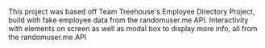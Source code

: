 This project was based off Team Treehouse's Employee Directory Project, build with fake employee data from the randomuser.me API. Interactivity with elements on screen as well as modal box to display more info, all from the randomuser.me API
